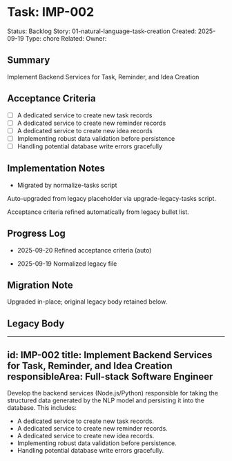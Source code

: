 # Task: IMP-002
Status: Backlog
Story: 01-natural-language-task-creation
Created: 2025-09-19
Type: chore
Related:
Owner:

## Summary
Implement Backend Services for Task, Reminder, and Idea Creation

## Acceptance Criteria

- [ ] A dedicated service to create new task records
- [ ] A dedicated service to create new reminder records
- [ ] A dedicated service to create new idea records
- [ ] Implementing robust data validation before persistence
- [ ] Handling potential database write errors gracefully

## Implementation Notes
- Migrated by normalize-tasks script

Auto-upgraded from legacy placeholder via upgrade-legacy-tasks script.


Acceptance criteria refined automatically from legacy bullet list.
## Progress Log
- 2025-09-20 Refined acceptance criteria (auto)

- 2025-09-19 Normalized legacy file
## Migration Note
Upgraded in-place; original legacy body retained below.

## Legacy Body
---
id: IMP-002
title: Implement Backend Services for Task, Reminder, and Idea Creation
responsibleArea: Full-stack Software Engineer
---
Develop the backend services (Node.js/Python) responsible for taking the structured data generated by the NLP model and persisting it into the database. This includes:
*   A dedicated service to create new task records.
*   A dedicated service to create new reminder records.
*   A dedicated service to create new idea records.
*   Implementing robust data validation before persistence.
*   Handling potential database write errors gracefully.